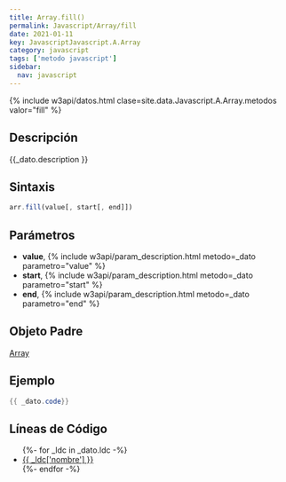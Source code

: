 ```yaml
---
title: Array.fill()
permalink: Javascript/Array/fill
date: 2021-01-11
key: JavascriptJavascript.A.Array
category: javascript
tags: ['metodo javascript']
sidebar: 
  nav: javascript
---
```


{% include w3api/datos.html clase=site.data.Javascript.A.Array.metodos valor="fill" %}

## Descripción
{{_dato.description }}

## Sintaxis
~~~javascript
arr.fill(value[, start[, end]])
~~~

## Parámetros
* **value**,  {% include w3api/param_description.html metodo=_dato parametro="value" %}
* **start**,  {% include w3api/param_description.html metodo=_dato parametro="start" %}
* **end**,  {% include w3api/param_description.html metodo=_dato parametro="end" %}

## Objeto Padre
[Array](/javascript/Array/)

## Ejemplo
~~~java
{{ _dato.code}}
~~~

## Líneas de Código
<ul>
{%- for _ldc in _dato.ldc -%}
   <li>
       <a href="{{_ldc['url'] }}">{{ _ldc['nombre'] }}</a>
   </li>
{%- endfor -%}
</ul>
